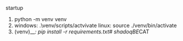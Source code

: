 startup
1. python -m venv venv
2. windows: .\venv/scripts/actvivate
linux: source ./venv/bin/activate
3. (venv)____: pip install -r requirements.txt#   s h a d o q _ B E _ C A T  
 